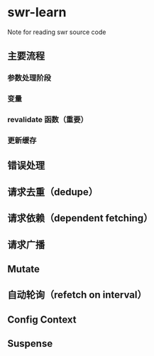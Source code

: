 # swr-learn

Note for reading swr source code

## 主要流程

### 参数处理阶段

### 变量

### revalidate 函数（重要）

### 更新缓存

## 错误处理

## 请求去重（dedupe）

## 请求依赖（dependent fetching）

## 请求广播

## Mutate

## 自动轮询（refetch on interval）

## Config Context

## Suspense
